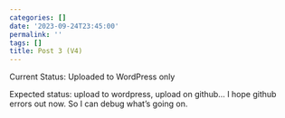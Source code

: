 ```yaml
---
categories: []
date: '2023-09-24T23:45:00'
permalink: ''
tags: []
title: Post 3 (V4)
---
```


Current Status: Uploaded to WordPress only<br />

Expected status: upload to wordpress, upload on github… I hope github errors out now. So I can debug what’s going on.<br />

<br />